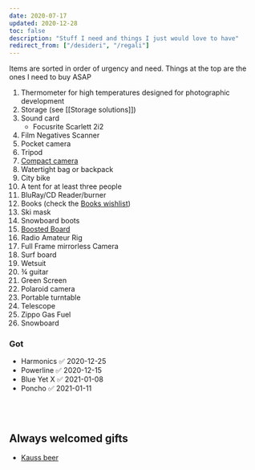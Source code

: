 ```yaml
---
date: 2020-07-17
updated: 2020-12-28
toc: false
description: "Stuff I need and things I just would love to have"
redirect_from: ["/desideri", "/regali"]
---
```

<div class="yellow box">
	Items are sorted in order of urgency and need. Things at the top are the ones I need to buy ASAP
</div>

1. Thermometer for high temperatures designed for photographic development
3. Storage (see [[Storage solutions]])
1. Sound card
	- Focusrite Scarlett 2i2
5. Film Negatives Scanner
1. Pocket camera
4. Tripod
6. [Compact camera](https://www.wired.com/gallery/best-compact-cameras/ "Best compact camerad on WIRED")
7. Watertight bag or backpack
8. City bike
9. A tent for at least three people
10. BluRay/CD Reader/burner
11. Books (check the [Books wishlist](/Books#Wishlist "Books wishlist"))
12. Ski mask
13. Snowboard boots
14. [Boosted Board](https://boostedusa.com/collections/electric-skateboards "Electric skateboards on Boosted Board official website")
15. Radio Amateur Rig
16. Full Frame mirrorless Camera
17. Surf board
18. Wetsuit
19. ¾ guitar
20. Green Screen
21. Polaroid camera
22. Portable turntable
23. Telescope
24. Zippo Gas Fuel
25. Snowboard

### Got

- Harmonics ✅ 2020-12-25
- Powerline ✅ 2020-12-15
- Blue Yet X ✅ 2021-01-08
- Poncho ✅ 2021-01-11

<br>
<br>

## Always welcomed gifts

- [Kauss beer](http://kauss.it "Kauss official website")
